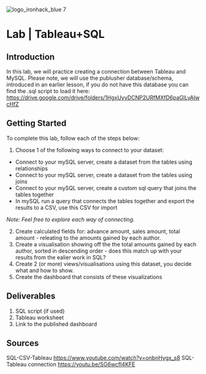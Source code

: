 ![logo_ironhack_blue 7](https://user-images.githubusercontent.com/23629340/40541063-a07a0a8a-601a-11e8-91b5-2f13e4e6b441.png)

# Lab | Tableau+SQL

## Introduction

In this lab, we will practice creating a connection between Tableau and MySQL. Please note, we will use the publusher database/schema, introduced in an earlier lesson, if you do not have this database you can find the .sql script to load it here:
https://drive.google.com/drive/folders/1HgxUyyDCNP2URfMXfD6paGlLyAIwcHfZ



## Getting Started

To complete this lab, follow each of the steps below:

1. Choose 1 of the following ways to connect to your dataset:
 - Connect to your mySQL server, create a dataset from the tables using relationships
 - Connect to your mySQL server, create a dataset from the tables using joins
 - Connect to your mySQL server, create a custom sql query that joins the tables together
 - In mySQL run a query that connects the tables together and export the results to a CSV, use this CSV for import

_Note: Feel free to explore each way of connecting._

2. Create calculated fields for: advance amount, sales amount, total amount - releating to the amounts gained by each author. 
3. Create a visualisation showing off the the total amounts gained by each author, sorted in descending order - does this match up with your results from the ealier work in SQL?
4. Create 2 (or more) views/visualisations using this dataset, you decide what and how to show. 
5. Create the dashboard that consists of these visualizations



## Deliverables
1. SQL script (if used)
2. Tableau worksheet
3. Link to the published dashboard

## Sources
SQL-CSV-Tableau https://www.youtube.com/watch?v=onbnHygx_s8
SQL-Tableau connection https://youtu.be/SG6wcfI4KFE
